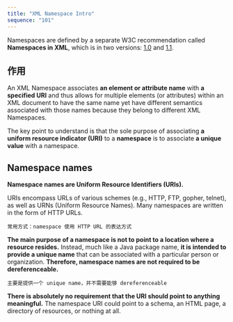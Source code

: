 ```yaml
---
title: "XML Namespace Intro"
sequence: "101"
---
```


Namespaces are defined by a separate W3C recommendation called **Namespaces in XML**,
which is in two versions: [1.0](https://www.w3.org/TR/xml-names/) and [1.1](https://www.w3.org/TR/xml-names11/).

## 作用

An XML Namespace associates **an element or attribute name** with **a specified URI** and
thus allows for multiple elements (or attributes) within an XML document to have the same name
yet have different semantics associated with those names
because they belong to different XML Namespaces.

The key point to understand is that the sole purpose of associating
**a uniform resource indicator (URI)** to a **namespace**
is to associate **a unique value** with a namespace.

## Namespace names

**Namespace names are Uniform Resource Identifiers (URIs).**

URIs encompass URLs of various schemes (e.g., HTTP, FTP, gopher, telnet),
as well as URNs (Uniform Resource Names).
Many namespaces are written in the form of HTTP URLs.

```text
常用方式：namespace 使用 HTTP URL 的表达方式
```

**The main purpose of a namespace is not to point to a location where a resource resides.**
Instead, much like a Java package name, **it is intended to provide a unique name**
that can be associated with a particular person or organization.
**Therefore, namespace names are not required to be dereferenceable.**

```text
主要是提供一个 unique name，并不需要能够 dereferenceable
```

**There is absolutely no requirement that the URI should point to anything meaningful.**
The namespace URI could point to a schema, an HTML page, a directory of resources, or nothing at all.

